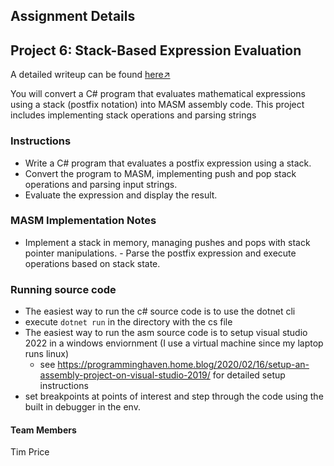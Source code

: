 ## Assignment Details
## Project 6: Stack-Based Expression Evaluation

A detailed writeup can be found [here↗](github.com/timmprice)

You will convert a C# program that evaluates mathematical expressions using a stack (postfix notation) into MASM assembly code. This project includes implementing stack operations and parsing strings

### Instructions
- Write a C# program that evaluates a postfix expression using a stack.
- Convert the program to MASM, implementing push and pop stack operations and parsing input strings.
- Evaluate the expression and display the result.

### MASM Implementation Notes
- Implement a stack in memory, managing pushes and pops with stack pointer manipulations. - Parse the postfix expression and execute operations based on stack state.

### Running source code
-  The easiest way to run the c# source code is to use the dotnet cli
-  execute `dotnet run` in the directory with the cs file
-  The easiest way to run the asm source code is to setup visual studio 2022 in a windows enviornment (I use a virtual machine since my laptop runs linux)
    - see https://programminghaven.home.blog/2020/02/16/setup-an-assembly-project-on-visual-studio-2019/ for detailed setup instructions
-  set breakpoints at points of interest and step through the code using the built in debugger in the env. 

#### Team Members
Tim Price
